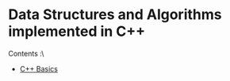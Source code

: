 # Data Structures and Algorithms implemented in C++
Contents :\
+ [C++ Basics](https://github.com/niranjan-85/Data-structures/tree/master/C%2B%2B/Basics)
